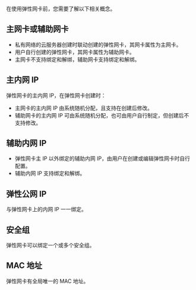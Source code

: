 在使用弹性网卡前，您需要了解以下相关概念。
## 主网卡或辅助网卡
- 私有网络的云服务器创建时联动创建的弹性网卡，其网卡属性为主网卡。
- 用户自行创建的弹性网卡，其网卡属性为辅助网卡。
- 主网卡不支持绑定和解绑，辅助网卡支持绑定和解绑。

## 主内网 IP
弹性网卡的主内网 IP，在弹性网卡创建时：
 - 主网卡的主内网 IP 由系统随机分配，且支持在创建后修改。
 - 辅助网卡的主内网 IP 可由系统随机分配，也可由用户自行制定，但创建后不支持修改。

## 辅助内网 IP
- 弹性网卡主 IP 以外绑定的辅助内网 IP，由用户在创建或编辑弹性网卡时自行配置。
- 辅助内网 IP 支持绑定和解绑。

## 弹性公网 IP
与弹性网卡上的内网 IP 一一绑定。

## 安全组
弹性网卡可以绑定一个或多个安全组。

## MAC 地址
弹性网卡有全局唯一的 MAC 地址。



